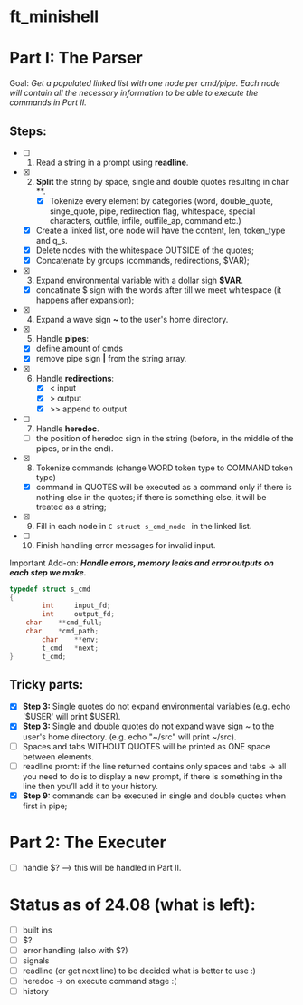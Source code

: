 # ft_minishell

# Part I: The Parser

Goal: *Get a populated linked list with one node per cmd/pipe. Each node will contain all the necessary information to be able to execute the commands in Part II.*

## Steps: 
- [ ] 1. Read a string in a prompt using **readline**.
- [x] 2. **Split** the string by space, single and double quotes resulting in char **.
      	- [x] Tokenize every element by categories (word, double_quote, singe_quote, pipe, redirection flag, whitespace, special characters, outfile, infile, outfile_ap, command etc.)
	- [x] Create a linked list, one node will have the content, len, token_type and q_s.
	- [x] Delete nodes with the whitespace OUTSIDE of the quotes;
	- [x] Concatenate by groups (commands, redirections, $VAR); 
- [x] 3. Expand environmental variable with a dollar sigh **$VAR**.
	- [x] concatinate $ sign with the words after till we meet whitespace (it happens after expansion);
- [x] 4. Expand a wave sign **~** to the user's home directory.
- [x] 5. Handle **pipes**:
   	- [x]  define amount of cmds
   	- [x] remove pipe sign **|** from the string array. 
- [x] 6. Handle **redirections**:
	 - [x] < input 
	 - [x] \> output 
	 - [x] \>> append to output
- [ ] 7. Handle **heredoc**.
	- [ ] the position of heredoc sign in the string (before, in the middle of the pipes, or in the end).
- [x] 8. Tokenize commands (change WORD token type to COMMAND token type)
	- [x] command in QUOTES will be executed as a command only if there is nothing else in the quotes; if there is something else, it will be treated as a string;
- [x] 9. Fill in each node in ```C struct s_cmd_node ``` in the linked list.
- [ ] 10. Finish handling error messages for invalid input.

Important Add-on: ***Handle errors, memory leaks and error outputs on each step we make.***

```C
typedef struct s_cmd
{
    	int 	input_fd;
    	int 	output_fd;
	char	**cmd_full;
	char	*cmd_path;
    	char 	**env;
    	t_cmd 	*next;
}		t_cmd;
```
## Tricky parts:
- [x] **Step 3:** Single quotes do not expand environmental variables (e.g. echo '$USER' will print $USER).
- [x] **Step 3:** Single and double quotes do not expand wave sign ~ to the user's home directory. (e.g. echo "~/src" will print ~/src).
- [ ] Spaces and tabs WITHOUT QUOTES will be printed as ONE space between elements.
- [ ] readline promt: if the line returned contains only spaces and tabs → all you need to do is to display a new prompt, if there is something in the line then you’ll add it to your history.
- [x] **Step 9:** commands can be executed in single and double quotes when first in pipe; 

# Part 2: The Executer

- [ ] handle $? --> this will be handled in Part II.


# Status as of 24.08 (what is left):

- [ ] built ins
- [ ] $?
- [ ] error handling (also with $?)
- [ ] signals
- [ ] readline (or get next line) to be decided what is better to use :)
- [ ] heredoc -> on execute command stage :(
- [ ] history
